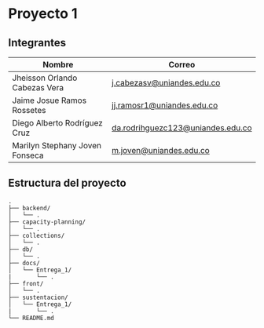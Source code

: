 # Proyecto 1

## Integrantes

Nombre | Correo |
---|---|
Jheisson Orlando Cabezas Vera | j.cabezasv@uniandes.edu.co        |
Jaime Josue Ramos Rossetes    | jj.ramosr1@uniandes.edu.co        |
Diego Alberto Rodríguez Cruz  | da.rodrihguezc123@uniandes.edu.co |
Marilyn Stephany Joven Fonseca| m.joven@uniandes.edu.co           |

## Estructura del proyecto

```
.
├── backend/
│   └── .
├── capacity-planning/
│   └── .
├── collections/
│   └── .
├── db/
│   └── .
├── docs/
│   └── Entrega_1/
|       └── .
├── front/
│   └── .
├── sustentacion/
│   └── Entrega_1/
|       └── .
└── README.md
```
